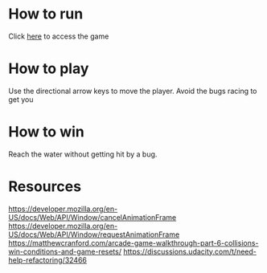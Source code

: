 How to run
===============================

Click [here](https://wwwsometing) to access the game

How to play
===============================

Use the directional arrow keys to move the player.
Avoid the bugs racing to get you

How to win
===============================

Reach the water without getting hit by a bug.

Resources
===============================

https://developer.mozilla.org/en-US/docs/Web/API/Window/cancelAnimationFrame
https://developer.mozilla.org/en-US/docs/Web/API/Window/requestAnimationFrame
https://matthewcranford.com/arcade-game-walkthrough-part-6-collisions-win-conditions-and-game-resets/
https://discussions.udacity.com/t/need-help-refactoring/32466
